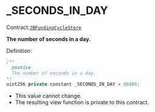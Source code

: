 # \_SECONDS\_IN\_DAY

Contract:[`JBFundingCycleStore`](../)​‌

**The number of seconds in a day.**

Definition:

```javascript
/** 
  @notice 
  The number of seconds in a day.
*/
uint256 private constant _SECONDS_IN_DAY = 86400;
```

* This value cannot change.
* The resulting view function is private to this contract.

